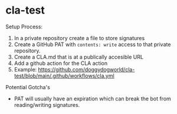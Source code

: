 # cla-test

Setup Process:
1. In a private repository create a file to store signatures
1. Create a GitHub PAT with `contents: write` access to that private repository.
1. Create a CLA.md that is at a publically accesible URL
1. Add a github action for the CLA action
  1. Example: https://github.com/doggydogworld/cla-test/blob/main/.github/workflows/cla.yml   

Potential Gotcha's
* PAT will usually have an expiration which can break the bot from reading/writing signatures.
